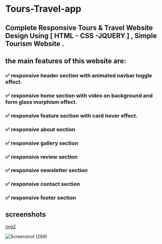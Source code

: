 
# Tours-Travel-app

## Complete Responsive Tours &amp; Travel Website Design Using [ HTML - CSS -JQUERY ] , Simple Tourism Website .

## the main features of this website are:

### ✅ responsive header section with animated navbar toggle effect.

### ✅ responsive home section with video on background and form glass morphism effect.

### ✅ responsive feature section with card hover effect.

### ✅ responsive about section

### ✅ responsive gallery section

### ✅ responsive review section

### ✅ responsive newsletter section

### ✅ responsive contact section

### ✅ responsive footer section

## screenshots

[img2](img/screenshots(269).png)

![Screenshot (269)](https://user-images.githubusercontent.com/65695097/115304313-1a4db080-a165-11eb-833f-952564a60f13.png)
